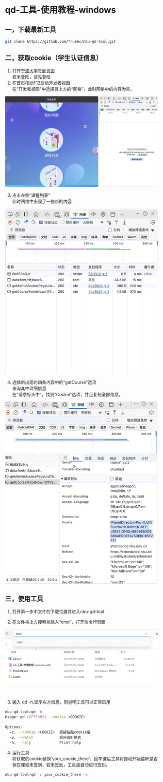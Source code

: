 # qd-工具-使用教程-windows

## 一，下载最新工具

```bash
git clone https://github.com/TrueAc/nbu-qd-tool.git
```

## 二，获取cookie（学生认证信息）

1. 打开[宁波大学签到页面](https://attendance.nbu.edu.cn/)  
    若未登陆，请先登陆
2. 在首页按动F12启动开发者视图  
    在“开发者视图”中选择最上方的“网络”，此时网络中的内容为空。

![截屏2025-05-22 10.35.51](assets/截屏2025-05-22%2010.35.51-20250522103950-fzmwfb1.png)

3. 点击左侧“课程列表”  
    此时网络中出现了一些新的内容

![截屏2025-05-22 10.38.25](assets/截屏2025-05-22%2010.38.25-20250522103830-svnswa2.png)

4. 选择新出现的四条内容中的“getCourse”选项  
    查询其中详细信息  
    在“请求标头中”，找到“Cookie”选项，并且复制全部信息。

![截屏2025-05-22 10.41.53](assets/截屏2025-05-22%2010.41.53-20250522104157-vubs8g2.png)

## 三，使用工具

1. 打开第一步中文件的下载位置并进入nbu-qd-tool

2. 在文件栏上方搜索栏输入“cmd”，打开命令行页面

![image](assets/image-20250522204749-km1u4zg.png)

　　​​

3. 输入 qd -h,显示右方信息，则说明工具可以正常启用

```bash
nbu-qd-tool>qd -h
Usage: qd [OPTIONS] --cookie <COOKIE>

Options:
  -c, --cookie <COOKIE>  直接粘贴cookie值
  -w, --watch            启用监听模式
  -h, --help             Print help
```

4. 运行工具  
    将获取的cookie替换‘your_cookie_there’，回车键后工具将自动开始监听是否存在课程未签到，若未签到，工具是自动进行签到。

```bash
nbu-qd-tool>qd -c your_cookie_there -w
```

　　‍
